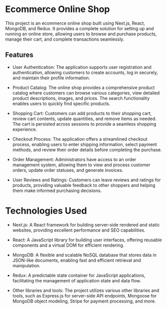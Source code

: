 # Ecommerce Online Shop
This project is an ecommerce online shop built using Next.js, React, MongoDB, and Redux. It provides a complete solution for setting up and running an online store, allowing users to browse and purchase products, manage their cart, and complete transactions seamlessly.

## Features
* User Authentication: The application supports user registration and authentication, allowing customers to create accounts, log in securely, and maintain their profile information.

* Product Catalog: The online shop provides a comprehensive product catalog where customers can browse various categories, view detailed product descriptions, images, and prices. The search functionality enables users to quickly find specific products.

* Shopping Cart: Customers can add products to their shopping cart, review cart contents, update quantities, and remove items as needed. The cart is persisted across sessions to provide a seamless shopping experience.

* Checkout Process: The application offers a streamlined checkout process, enabling users to enter shipping information, select payment methods, and review their order details before completing the purchase.

* Order Management: Administrators have access to an order management system, allowing them to view and process customer orders, update order statuses, and generate invoices.

* User Reviews and Ratings: Customers can leave reviews and ratings for products, providing valuable feedback to other shoppers and helping them make informed purchasing decisions.

# Technologies Used
* Next.js: A React framework for building server-side rendered and static websites, providing excellent performance and SEO capabilities.

* React: A JavaScript library for building user interfaces, offering reusable components and a virtual DOM for efficient rendering.

* MongoDB: A flexible and scalable NoSQL database that stores data in JSON-like documents, enabling fast and efficient retrieval and manipulation.

* Redux: A predictable state container for JavaScript applications, facilitating the management of application state and data flow.

* Other libraries and tools: The project utilizes various other libraries and tools, such as Express.js for server-side API endpoints, Mongoose for MongoDB object modeling, Stripe for payment processing, and more.
